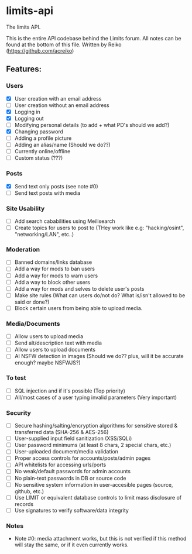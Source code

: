 # limits-api
The limits API.

This is the entire API codebase behind the Limits forum.
All notes can be found at the bottom of this file.
Written by Reiko (https://github.com/acreiko)

## Features:
### Users
 - [x] User creation with an email address
 - [ ] User creation without an email address
 - [x] Logging in
 - [x] Logging out
 - [ ] Modifying personal details (to add + what PD's should we add?)
 - [x] Changing password
 - [ ] Adding a profile picture
 - [ ] Adding an alias/name (Should we do??)
 - [ ] Currently online/offline
 - [ ] Custom status (???)

### Posts
 - [x] Send text only posts (see note #0)
 - [ ] Send text posts with media
 
### Site Usability
 - [ ] Add search cababilities using Meilisearch
 - [ ] Create topics for users to post to (THey work like e.g: "hacking/osint", "networking/LAN", etc..)

### Moderation
 - [ ] Banned domains/links database
 - [ ] Add a way for mods to ban users
 - [ ] Add a way for mods to warn users
 - [ ] Add a way to block other users
 - [ ] Add a way for mods and selves to delete user's posts
 - [ ] Make site rules (What can users do/not do? What is/isn't allowed to be said or done?)
 - [ ] Block certain users from being able to upload media.

### Media/Documents
 - [ ] Allow users to upload media
 - [ ] Send alt/description text with media
 - [ ] Allow users to upload documents
 - [ ] AI NSFW detection in images (Should we do?? plus, will it be accurate enough? maybe NSFWJS?)

### To test
 - [ ] SQL injection and if it's possible (Top priority)
 - [ ] All/most cases of a user typing invalid parameters (Very important)
 
### Security
- [ ] Secure hashing/salting/encryption algorithms for sensitive stored & transferred data (SHA-256 & AES-256)
- [ ] User-supplied input field sanitization (XSS/SQLi)
- [ ] User password minimums (at least 8 chars, 2 special chars, etc.)
- [ ] User-uploaded document/media validation 
- [ ] Proper access controls for accounts/posts/admin pages
- [ ] API whitelists for accessing urls/ports 
- [ ] No weak/default passwords for admin accounts
- [ ] No plain-text passwords in DB or source code
- [ ] No sensitive system information in user-accesible pages (source, github, etc.)
- [ ] Use LIMIT or equivalent database controls to limit mass disclosure of records 
- [ ] Use signatures to verify software/data integrity

### Notes
 - Note #0: media attachment works, but this is not verified if this method will stay the same, or if it even currently works.
